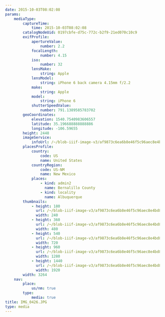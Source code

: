 ```yaml
---
date: 2015-10-03T08:02:08
params:
    mediaType:
        captureTime:
            time: 2015-10-03T08:02:08
        catalogNodeUid: 0197cbfe-d75c-772c-b2f9-21ed070c10c9
        exifProfile:
            apertureValue:
                number: 2.2
            focalLength:
                number: 4.15
            iso:
                number: 32
            lensMake:
                string: Apple
            lensModel:
                string: iPhone 6 back camera 4.15mm f/2.2
            make:
                string: Apple
            model:
                string: iPhone 6
            shutterSpeedValue:
                number: 791.1389585783702
        geoCoordinates:
            elevation: 1540.7540983606557
            latitude: 35.196688888888886
            longitude: -106.59655
        height: 2448
        imageService:
            infoUrl: /~/blob-iiif-image-v3/af9873c6ea6b8e46f5c96aec8e4bd8f3928b144e6e7ec4545c134e1e0a51c0a8/info.json
        placesProfile:
            country:
                code: US
                name: United States
            countryRegion:
                code: US-NM
                name: New Mexico
            places:
                - kind: admin2
                  name: Bernalillo County
                - kind: locality
                  name: Albuquerque
        thumbnails:
            - height: 180
              url: /~/blob-iiif-image-v3/af9873c6ea6b8e46f5c96aec8e4bd8f3928b144e6e7ec4545c134e1e0a51c0a8/full/240%2C180/0/default.jpg
              width: 240
            - height: 360
              url: /~/blob-iiif-image-v3/af9873c6ea6b8e46f5c96aec8e4bd8f3928b144e6e7ec4545c134e1e0a51c0a8/full/480%2C360/0/default.jpg
              width: 480
            - height: 540
              url: /~/blob-iiif-image-v3/af9873c6ea6b8e46f5c96aec8e4bd8f3928b144e6e7ec4545c134e1e0a51c0a8/full/720%2C540/0/default.jpg
              width: 720
            - height: 960
              url: /~/blob-iiif-image-v3/af9873c6ea6b8e46f5c96aec8e4bd8f3928b144e6e7ec4545c134e1e0a51c0a8/full/1280%2C960/0/default.jpg
              width: 1280
            - height: 1440
              url: /~/blob-iiif-image-v3/af9873c6ea6b8e46f5c96aec8e4bd8f3928b144e6e7ec4545c134e1e0a51c0a8/full/1920%2C1440/0/default.jpg
              width: 1920
        width: 3264
    nav:
        place:
            us/nm: true
        type:
            media: true
title: IMG_0426.JPG
type: media
---
```

